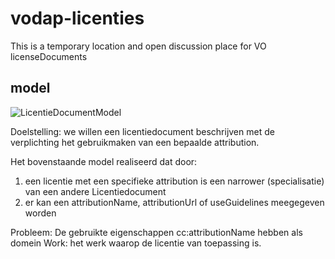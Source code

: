 # vodap-licenties
This is a temporary location and open discussion place for VO licenseDocuments

## model
![LicentieDocumentModel](../master/licentiemodel.png)

Doelstelling: we willen een licentiedocument beschrijven met de verplichting het gebruikmaken van een bepaalde attribution.

Het bovenstaande model realiseerd dat door:
   
   1. een licentie met een specifieke attribution is een narrower (specialisatie) van een andere Licentiedocument
   2. er kan een attributionName, attributionUrl of useGuidelines meegegeven worden
   
Probleem:
De gebruikte eigenschappen cc:attributionName hebben als domein Work: het werk waarop de licentie van toepassing is.




